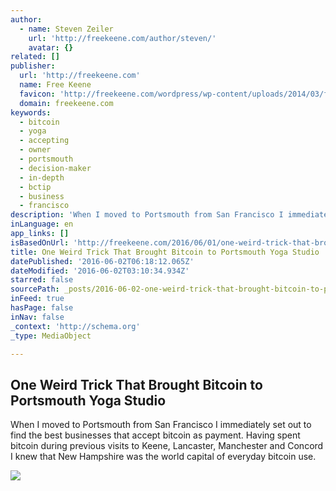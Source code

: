 ```yaml
---
author:
  - name: Steven Zeiler
    url: 'http://freekeene.com/author/steven/'
    avatar: {}
related: []
publisher:
  url: 'http://freekeene.com'
  name: Free Keene
  favicon: 'http://freekeene.com/wordpress/wp-content/uploads/2014/03/favicon.ico'
  domain: freekeene.com
keywords:
  - bitcoin
  - yoga
  - accepting
  - owner
  - portsmouth
  - decision-maker
  - in-depth
  - bctip
  - business
  - francisco
description: 'When I moved to Portsmouth from San Francisco I immediately set out to find the best businesses that accept bitcoin as payment. Having spent bitcoin during previous visits to Keene, Lancaster, Manchester and Concord I knew that New Hampshire was the world capital of everyday bitcoin use.'
inLanguage: en
app_links: []
isBasedOnUrl: 'http://freekeene.com/2016/06/01/one-weird-trick-that-brought-bitcoin-to-portsmouth-yoga-studio/'
title: One Weird Trick That Brought Bitcoin to Portsmouth Yoga Studio
datePublished: '2016-06-02T06:18:12.065Z'
dateModified: '2016-06-02T03:10:34.934Z'
starred: false
sourcePath: _posts/2016-06-02-one-weird-trick-that-brought-bitcoin-to-portsmouth-yoga-stud.md
inFeed: true
hasPage: false
inNav: false
_context: 'http://schema.org'
_type: MediaObject

---
```

<article style=""><h1>One Weird Trick That Brought Bitcoin to Portsmouth Yoga Studio</h1><p>When I moved to Portsmouth from San Francisco I immediately set out to find the best businesses that accept bitcoin as payment. Having spent bitcoin during previous visits to Keene, Lancaster, Manchester and Concord I knew that New Hampshire was the world capital of everyday bitcoin use.</p><img src="http://i1.wp.com/freekeene.com/wp-content/uploads/2016/06/thumb_IMG_2780_1024.jpg?resize=300%2C225" /></article>